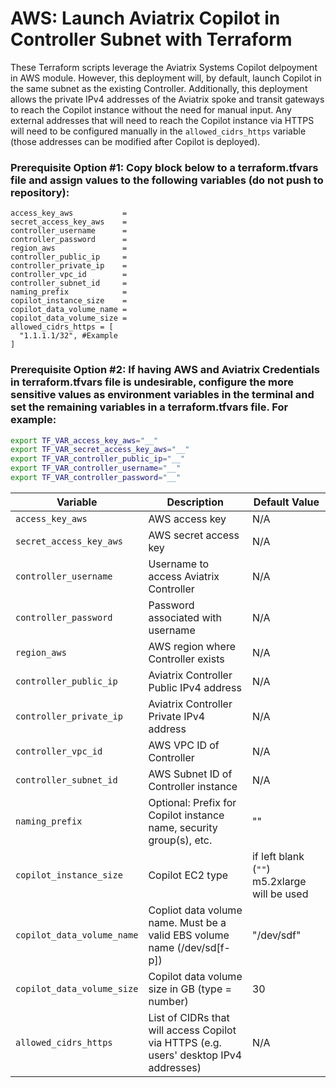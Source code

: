 # AWS: Launch Aviatrix Copilot in Controller Subnet with Terraform
These Terraform scripts leverage the Aviatrix Systems Copilot delpoyment in AWS module. 
However, this deployment will, by default, launch Copilot in the same subnet as the existing Controller.
Additionally, this deployment allows the private IPv4 addresses of the Aviatrix spoke and transit gateways to reach the Copilot instance without the need for manual input. Any external addresses that will need to reach the Copilot instance via HTTPS will need to be configured manually in the `allowed_cidrs_https` variable (those addresses can be modified after Copilot is deployed).

### Prerequisite Option #1: Copy block below to a terraform.tfvars file and assign values to the following variables (do not push to repository):
``` hcl
access_key_aws           = 
secret_access_key_aws    = 
controller_username      = 
controller_password      = 
region_aws               = 
controller_public_ip     = 
controller_private_ip    = 
controller_vpc_id        = 
controller_subnet_id     = 
naming_prefix            = 
copilot_instance_size    = 
copilot_data_volume_name = 
copilot_data_volume_size = 
allowed_cidrs_https = [
  "1.1.1.1/32", #Example
]
```

### Prerequisite Option #2: If having AWS and Aviatrix Credentials in terraform.tfvars file is undesirable, configure the more sensitive values as environment variables in the terminal and set the remaining variables in a terraform.tfvars file. For example:
``` sh
export TF_VAR_access_key_aws="__"
export TF_VAR_secret_access_key_aws="__"
export TF_VAR_controller_public_ip="__"
export TF_VAR_controller_username="__"
export TF_VAR_controller_password="__"
```

|   Variable                 | Description    | Default Value |
|     ---                    |     ---        |       ---     |
| `access_key_aws`           | AWS access key | N/A |
| `secret_access_key_aws`    | AWS secret access key | N/A |
|  `controller_username`     | Username to access Aviatrix Controller | N/A|
|  `controller_password`     | Password associated with username | N/A |
|  `region_aws`              | AWS region where Controller exists | N/A |
| `controller_public_ip`     | Aviatrix Controller Public IPv4 address   | N/A | 
| `controller_private_ip`    | Aviatrix Controller Private IPv4 address  | N/A |
| `controller_vpc_id`        | AWS VPC ID of Controller | N/A |
| `controller_subnet_id`     | AWS Subnet ID of Controller instance | N/A |
| `naming_prefix`            | Optional: Prefix for Copilot instance name, security group(s), etc. | "" |
| `copilot_instance_size`    | Copilot EC2 type | if left blank (`""`) m5.2xlarge will be used |
| `copilot_data_volume_name` | Copliot data volume name. Must be a valid EBS volume name (/dev/sd[f-p]) | "/dev/sdf" |
| `copilot_data_volume_size` | Copilot data volume size in GB (type = number) | 30 |
| `allowed_cidrs_https`      | List of CIDRs that will access Copilot via HTTPS (e.g. users' desktop IPv4 addresses) | N/A |